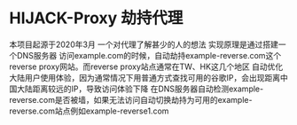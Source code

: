 #  HIJACK-Proxy 劫持代理
本项目起源于2020年3月
一个对代理了解甚少的人的想法
实现原理是通过搭建一个DNS服务器
访问example.com的时候，自动劫持example-reverse.com这个reverse proxy网站。而reverse proxy站点通常在TW、HK这几个地区
自动优化大陆用户使用体验，因为通常情况下用普通方式查找可用的谷歌IP，会出现距离中国大陆距离较远的IP，导致访问体验下降
在DNS服务器自动检测example-reverse.com是否被墙，如果无法访问自动切换劫持为可用的example-reverse.com站点例如example-reverse1.com
